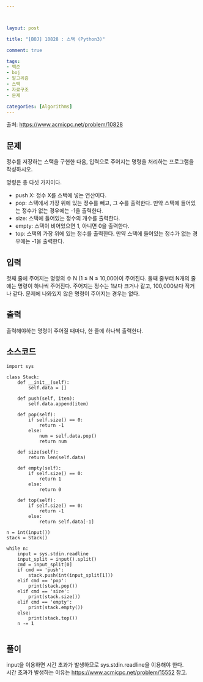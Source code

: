 ```yaml
---



layout: post

title: "[BOJ] 10828 : 스택 (Python3)"

comment: true

tags:
- 백준
- boj
- 알고리즘
- 스택
- 자료구조
- 문제

categories: [Algorithms]
---
```




출처: https://www.acmicpc.net/problem/10828



## 문제
정수를 저장하는 스택을 구현한 다음, 입력으로 주어지는 명령을 처리하는 프로그램을 작성하시오.

명령은 총 다섯 가지이다.

- push X: 정수 X를 스택에 넣는 연산이다.
- pop: 스택에서 가장 위에 있는 정수를 빼고, 그 수를 출력한다. 만약 스택에 들어있는 정수가 없는 경우에는 -1을 출력한다.
- size: 스택에 들어있는 정수의 개수를 출력한다.
- empty: 스택이 비어있으면 1, 아니면 0을 출력한다.
- top: 스택의 가장 위에 있는 정수를 출력한다. 만약 스택에 들어있는 정수가 없는 경우에는 -1을 출력한다.

## 입력
첫째 줄에 주어지는 명령의 수 N (1 ≤ N ≤ 10,000)이 주어진다. 둘째 줄부터 N개의 줄에는 명령이 하나씩 주어진다. 주어지는 정수는 1보다 크거나 같고, 100,000보다 작거나 같다. 문제에 나와있지 않은 명령이 주어지는 경우는 없다.

## 출력
출력해야하는 명령이 주어질 때마다, 한 줄에 하나씩 출력한다.


## 소스코드

```
import sys

class Stack:
    def __init__(self):
        self.data = []

    def push(self, item):
        self.data.append(item)

    def pop(self):
        if self.size() == 0:
            return -1
        else:
            num = self.data.pop()
            return num

    def size(self):
        return len(self.data)

    def empty(self):
        if self.size() == 0:
            return 1
        else:
            return 0

    def top(self):
        if self.size() == 0:
            return -1
        else:
            return self.data[-1]

n = int(input())
stack = Stack()

while n:
    input = sys.stdin.readline
    input_split = input().split()
    cmd = input_split[0]
    if cmd == 'push':
        stack.push(int(input_split[1]))
    elif cmd == 'pop':
        print(stack.pop())
    elif cmd == 'size':
        print(stack.size())
    elif cmd == 'empty':
        print(stack.empty())
    else:
        print(stack.top())
    n -= 1


```

## 풀이
input을 이용하면 시간 초과가 발생하므로 sys.stdin.readline을 이용해야 한다.  
시간 초과가 발생하는 이유는 https://www.acmicpc.net/problem/15552 참고.
